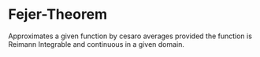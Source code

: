 # Fejer-Theorem
Approximates a given function by cesaro averages provided the function is Reimann Integrable and continuous in a given domain. 
